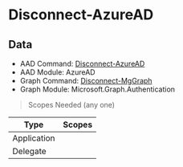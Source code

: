 # Disconnect-AzureAD

> 

## Data

+ AAD Command: [Disconnect-AzureAD](https://docs.microsoft.com/en-us/powershell/module/AzureAD/Disconnect-AzureAD)
+ AAD Module: AzureAD
+ Graph Command: [Disconnect-MgGraph](https://docs.microsoft.com/en-us/powershell/module/Microsoft.Graph.Authentication/Disconnect-MgGraph)
+ Graph Module: Microsoft.Graph.Authentication

> Scopes Needed (any one)

|Type|Scopes|
|---|---|
|Application||
|Delegate||

